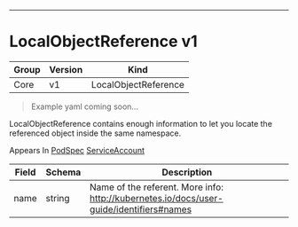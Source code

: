 

-----------
# LocalObjectReference v1

Group        | Version     | Kind
------------ | ---------- | -----------
Core | v1 | LocalObjectReference







> Example yaml coming soon...


LocalObjectReference contains enough information to let you locate the referenced object inside the same namespace.

<aside class="notice">
Appears In <a href="#podspec-v1">PodSpec</a> <a href="#serviceaccount-v1">ServiceAccount</a> </aside>

Field        | Schema     | Description
------------ | ---------- | -----------
name | string | Name of the referent. More info: http://kubernetes.io/docs/user-guide/identifiers#names







